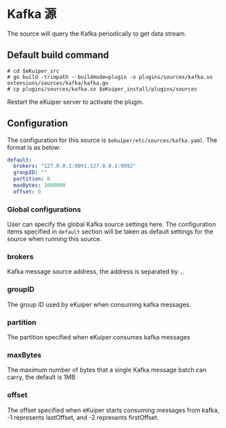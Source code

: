 # Kafka 源

The source will query the Kafka periodically to get data stream.

## Default build command

```shell
# cd $eKuiper_src
# go build -trimpath --buildmode=plugin -o plugins/sources/kafka.so extensions/sources/kafka/kafka.go
# cp plugins/sources/kafka.so $eKuiper_install/plugins/sources
```

Restart the eKuiper server to activate the plugin.

## Configuration

The configuration for this source is `$ekuiper/etc/sources/kafka.yaml`. The format is as below:

```yaml
default:
  brokers: "127.0.0.1:9091,127.0.0.1:9092"
  groupID: ""
  partition: 0
  maxBytes: 1000000
  offset: 0
```

### Global configurations

User can specify the global Kafka source settings here. The configuration items specified in `default` section will be taken as default settings for the source when running this source.

### brokers

Kafka message source address, the address is separated by `,`.

### groupID

The group ID used by eKuiper when consuming kafka messages.

### partition

The partition specified when eKuiper consumes kafka messages

### maxBytes

The maximum number of bytes that a single Kafka message batch can carry, the default is 1MB

### offset

The offset specified when eKuiper starts consuming messages from kafka, -1 represents lastOffset, and -2 represents firstOffset.
